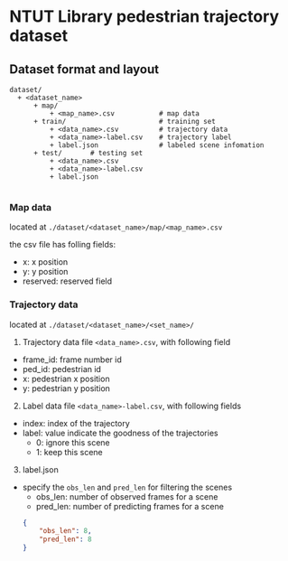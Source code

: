 # NTUT Library pedestrian trajectory dataset

## Dataset format and layout

```
dataset/
  + <dataset_name>
      + map/
          + <map_name>.csv           # map data
      + train/                       # training set
          + <data_name>.csv          # trajectory data
          + <data_name>-label.csv    # trajectory label
          + label.json               # labeled scene infomation
      + test/       # testing set
          + <data_name>.csv
          + <data_name>-label.csv
          + label.json
  
```

### Map data

located at `./dataset/<dataset_name>/map/<map_name>.csv`

the csv file has folling fields: 

- x: x position
- y: y position
- reserved: reserved field

### Trajectory data

located at `./dataset/<dataset_name>/<set_name>/`

1. Trajectory data file `<data_name>.csv`, with following field
  - frame_id: frame number id 
  - ped_id: pedestrian id
  - x: pedestrian x position
  - y: pedestrian y position
2. Label data file `<data_name>-label.csv`, with following fields
  - index: index of the trajectory
  - label: value indicate the goodness of the trajectories
    - 0: ignore this scene
    - 1: keep this scene
3. label.json
  - specify the `obs_len` and `pred_len` for filtering the scenes
    - obs_len: number of observed frames for a scene
    - pred_len: number of predicting frames for a scene
    ```json
    {
        "obs_len": 8, 
        "pred_len": 8
    }
    ```

